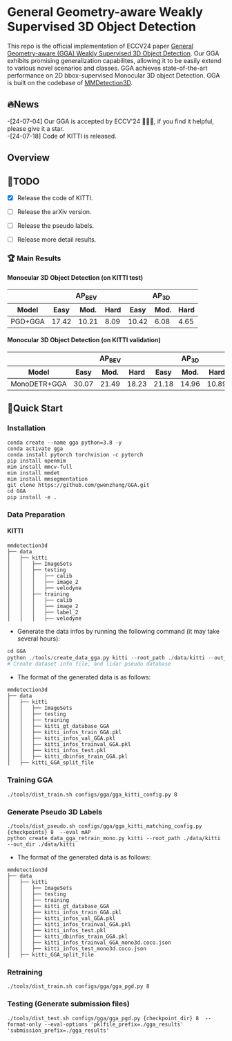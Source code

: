 # General Geometry-aware Weakly Supervised 3D Object Detection

This repo is the official implementation of ECCV24 paper [General Geometry-aware (GGA) Weakly Supervised 3D Object Detection](). Our GGA exhibits promising generalization capabilites, allowing it to be easily extend to various novel scenarios and classes. GGA achieves state-of-the-art performance on 2D bbox-supervised Monocular 3D object Detection. GGA is built on the codebase of [MMDetection3D](https://github.com/open-mmlab/mmdetection3d/tree/dev-1.0).

## 🔥News
-[24-07-04] Our GGA is accepted by ECCV'24 🎉🎉🎉, if you find it helpful, please give it a star.  
-[24-07-18] Code of KITTI is released.

## Overview  


## 📘TODO  
- [x] Release the code of KITTI.  
- [ ] Release the arXiv version.  
- [ ] Release the pseudo labels.  
- [ ] Release more detail results.  


### 🏆 Main Results

#### Monocular 3D Object Detection (on KITTI test)  

<table>
  <thead>
    <tr>
      <th></th>
      <th colspan="3">AP<sub>BEV</th>
      <th colspan="3">AP<sub>3D</th>
    </tr>
    <tr>
      <th>Model</th>
      <th>Easy</th>
      <th>Mod.</th>
      <th>Hard</th>
      <th>Easy</th>
      <th>Mod.</th>
      <th>Hard</th>
    </tr>
  </thead>
  <tbody>
    <tr>
      <td>PGD+GGA</td>
      <td>17.42</td>
      <td>10.21</td>
      <td>8.09</td>
      <td>10.42</td>
      <td>6.08</td>
      <td>4.65</td>
    </tr>
  </tbody>
</table>

#### Monocular 3D Object Detection (on KITTI validation)  

<table>
  <thead>
    <tr>
      <th></th>
      <th colspan="3">AP<sub>BEV</th>
      <th colspan="3">AP<sub>3D</th>
    </tr>
    <tr>
      <th>Model</th>
      <th>Easy</th>
      <th>Mod.</th>
      <th>Hard</th>
      <th>Easy</th>
      <th>Mod.</th>
      <th>Hard</th>
    </tr>
  </thead>
  <tbody>
    <tr>
      <td>MonoDETR+GGA</td>
      <td>30.07</td>
      <td>21.49</td>
      <td>18.23</td>
      <td>21.18</td>
      <td>14.96</td>
      <td>10.89</td>
    </tr>
  </tbody>
</table>

## 🚀Quick Start  
### Installation  
```shell
conda create --name gga python=3.8 -y  
conda activate gga  
conda install pytorch torchvision -c pytorch  
pip install openmim  
mim install mmcv-full  
mim install mmdet  
mim install mmsegmentation  
git clone https://github.com/gwenzhang/GGA.git  
cd GGA  
pip install -e .  
```

### Data Preparation  
#### KITTI  
```
mmdetection3d
├── data
│   ├── kitti
│   │   ├── ImageSets
│   │   ├── testing
│   │   │   ├── calib
│   │   │   ├── image_2
│   │   │   ├── velodyne
│   │   ├── training
│   │   │   ├── calib
│   │   │   ├── image_2
│   │   │   ├── label_2
│   │   │   ├── velodyne
```
* Generate the data infos by running the following command (it may take several hours):  
```python 
cd GGA  
python ./tools/create_data_gga.py kitti --root_path ./data/kitti --out_dir ./data/kitti  
# Create dataset info file, and lidar pseudo database
```
* The format of the generated data is as follows:  
```
mmdetection3d
├── data
│   ├── kitti
│   │   ├── ImageSets
│   │   ├── testing
│   │   ├── training
│   │   ├── kitti_gt_database_GGA
│   │   ├── kitti_infos_train_GGA.pkl
│   │   ├── kitti_infos_val_GGA.pkl
│   │   ├── kitti_infos_trainval_GGA.pkl
│   │   ├── kitti_infos_test.pkl
│   │   ├── kitti_dbinfos_train_GGA.pkl
│   ├── kitti_GGA_split_file
```

### Training GGA  
```
./tools/dist_train.sh configs/gga/gga_kitti_config.py 8  
```

### Generate Pseudo 3D Labels  
```
./tools/dist_pseudo.sh configs/gga/gga_kitti_matching_config.py {checkpoints} 8  --eval mAP  
python create_data_gga_retrain_mono.py kitti --root_path ./data/kitti --out_dir ./data/kitti  
```
* The format of the generated data is as follows:  
```
mmdetection3d
├── data
│   ├── kitti
│   │   ├── ImageSets
│   │   ├── testing
│   │   ├── training
│   │   ├── kitti_gt_database_GGA
│   │   ├── kitti_infos_train_GGA.pkl
│   │   ├── kitti_infos_val_GGA.pkl
│   │   ├── kitti_infos_trainval_GGA.pkl
│   │   ├── kitti_infos_test.pkl
│   │   ├── kitti_dbinfos_train_GGA.pkl
│   │   ├── kitti_infos_trainval_GGA_mono3d.coco.json
│   │   ├── kitti_infos_test_mono3d.coco.json
│   ├── kitti_GGA_split_file
```

### Retraining  
 ```
./tools/dist_train.sh configs/gga/gga_pgd.py 8  
```

### Testing (Generate submission files)
 ```
./tools/dist_test.sh configs/gga/gga_pgd.py {checkpoint_dir} 8  --format-only --eval-options 'pklfile_prefix=./gga_results' 'submission_prefix=./gga_results' 
```





